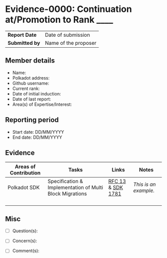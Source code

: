 # Evidence-0000: Continuation at/Promotion to Rank ____

|                 |                                                                                             |
| --------------- | ------------------------------------------------------------------------------------------- |
| **Report Date** | Date of submission                                                                          |
| **Submitted by**| Name of the proposer                                                                        |


## Member details

- Name:
- Polkadot address: 
- Github username:
- Current rank: 
- Date of initial induction:
- Date of last report: 
- Area(s) of Expertise/Interest: 


## Reporting period

- Start date: DD/MM/YYYY
- End date: DD/MM/YYYY


## Evidence

|  Areas of Contribution | Tasks  | Links   |Notes   |
|---|---|---|---|
|Polkadot SDK   | Specification & Implementation of Multi Block Migrations   | [RFC 13](https://github.com/polkadot-fellows/RFCs/pull/13) & [SDK 1781](https://github.com/paritytech/polkadot-sdk/pull/1781)  | *This is an example.*  |
|   |   |   |   |
|   |   |   |   |
|   |   |   |   |
|   |   |   |   |


## Misc

- [ ] Question(s): 

- [ ] Concern(s): 

- [ ] Comment(s): 

